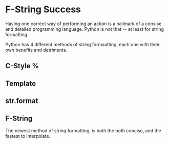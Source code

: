 # F-String Success

Having one correct way of performing an action is a hallmark of a consise and detailed programming language. Python is not that -- at least for string formatting.

Python has 4 different methods of string formaatting, each one with their own benefits and detriments.

<INSERT SUMMARY OF PYTHON STRING FORMATTING METHODS>

## C-Style %

## Template

## str.format

## F-String

The newest method of string formatting, is both the both concise, and the fastest to interpolate.
